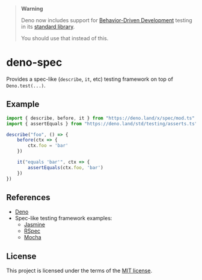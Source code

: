 > **Warning**
>
> Deno now includes support for [Behavior-Driven Development](https://docs.deno.com/runtime/manual/basics/testing/behavior_driven_development/) testing in its [standard library](https://deno.land/std/testing/bdd.ts).
>
> You should use that instead of this.

# deno-spec

Provides a spec-like (`describe`, `it`, etc) testing framework on top of `Deno.test(...)`.

## Example

```js
import { describe, before, it } from "https://deno.land/x/spec/mod.ts"
import { assertEquals } from "https://deno.land/std/testing/asserts.ts"

describe("foo", () => {
    before(ctx => {
        ctx.foo = 'bar'
    })

    it("equals 'bar'", ctx => {
        assertEquals(ctx.foo, 'bar')
    })
})
```

## References

* [Deno](https://deno.land/)
* Spec-like testing framework examples:
  - [Jasmine](https://jasmine.github.io/)
  - [RSpec](https://rspec.info/)
  - [Mocha](https://mochajs.org/)

## License

This project is licensed under the terms of the [MIT license](LICENSE.txt).
